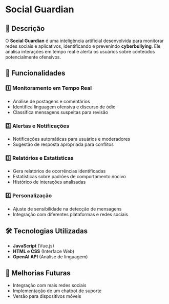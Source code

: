 # Social Guardian

## 📌 Descrição
O **Social Guardian** é uma inteligência artificial desenvolvida para monitorar redes sociais e aplicativos, identificando e prevenindo **cyberbullying**. Ele analisa interações em tempo real e alerta os usuários sobre conteúdos potencialmente ofensivos.

## 🚀 Funcionalidades
### 1️⃣ Monitoramento em Tempo Real
- Análise de postagens e comentários
- Identifica linguagem ofensiva e discurso de ódio
- Classifica mensagens suspeitas para revisão

### 2️⃣ Alertas e Notificações
- Notificações automáticas para usuários e moderadores
- Sugestão de resposta apropriada para conflitos

### 3️⃣ Relatórios e Estatísticas
- Gera relatórios de ocorrências identificadas
- Estatísticas sobre padrões de comportamento nocivo
- Histórico de interações analisadas

### 4️⃣ Personalização
- Ajuste de sensibilidade na detecção de mensagens
- Integração com diferentes plataformas e redes sociais

## 🛠 Tecnologias Utilizadas
- **JavaScript** (Vue.js)
- **HTML e CSS** (Interface Web)
- **OpenAI API** (Análise de linguagem)


## 📌 Melhorias Futuras
- Integração com mais redes sociais
- Implementação de um chatbot de suporte
- Versão para dispositivos móveis
